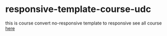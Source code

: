 # responsive-template-course-udc
this is course convert no-responsive template  to responsive see all course [here](https://www.youtube.com/playlist?list=PLGMjH0KDBZRh-Q3zNMT_QN4rWGxg-Otjg)
